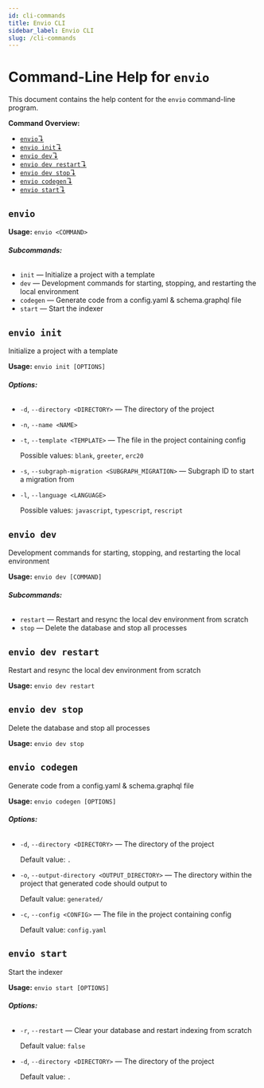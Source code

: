 ```yaml
---
id: cli-commands
title: Envio CLI
sidebar_label: Envio CLI
slug: /cli-commands
---
```


# Command-Line Help for `envio`

This document contains the help content for the `envio` command-line program.

**Command Overview:**

- [`envio`↴](#envio)
- [`envio init`↴](#envio-init)
- [`envio dev`↴](#envio-dev)
- [`envio dev restart`↴](#envio-dev-restart)
- [`envio dev stop`↴](#envio-dev-stop)
- [`envio codegen`↴](#envio-codegen)
- [`envio start`↴](#envio-start)

## `envio`

**Usage:** `envio <COMMAND>`

###### **Subcommands:**

- `init` — Initialize a project with a template
- `dev` — Development commands for starting, stopping, and restarting the local environment
- `codegen` — Generate code from a config.yaml & schema.graphql file
- `start` — Start the indexer

## `envio init`

Initialize a project with a template

**Usage:** `envio init [OPTIONS]`

###### **Options:**

- `-d`, `--directory <DIRECTORY>` — The directory of the project
- `-n`, `--name <NAME>`
- `-t`, `--template <TEMPLATE>` — The file in the project containing config

  Possible values: `blank`, `greeter`, `erc20`

- `-s`, `--subgraph-migration <SUBGRAPH_MIGRATION>` — Subgraph ID to start a migration from
- `-l`, `--language <LANGUAGE>`

  Possible values: `javascript`, `typescript`, `rescript`

## `envio dev`

Development commands for starting, stopping, and restarting the local environment

**Usage:** `envio dev [COMMAND]`

###### **Subcommands:**

- `restart` — Restart and resync the local dev environment from scratch
- `stop` — Delete the database and stop all processes

## `envio dev restart`

Restart and resync the local dev environment from scratch

**Usage:** `envio dev restart`

## `envio dev stop`

Delete the database and stop all processes

**Usage:** `envio dev stop`

## `envio codegen`

Generate code from a config.yaml & schema.graphql file

**Usage:** `envio codegen [OPTIONS]`

###### **Options:**

- `-d`, `--directory <DIRECTORY>` — The directory of the project

  Default value: `.`

- `-o`, `--output-directory <OUTPUT_DIRECTORY>` — The directory within the project that generated code should output to

  Default value: `generated/`

- `-c`, `--config <CONFIG>` — The file in the project containing config

  Default value: `config.yaml`

## `envio start`

Start the indexer

**Usage:** `envio start [OPTIONS]`

###### **Options:**

- `-r`, `--restart` — Clear your database and restart indexing from scratch

  Default value: `false`

- `-d`, `--directory <DIRECTORY>` — The directory of the project

  Default value: `.`
